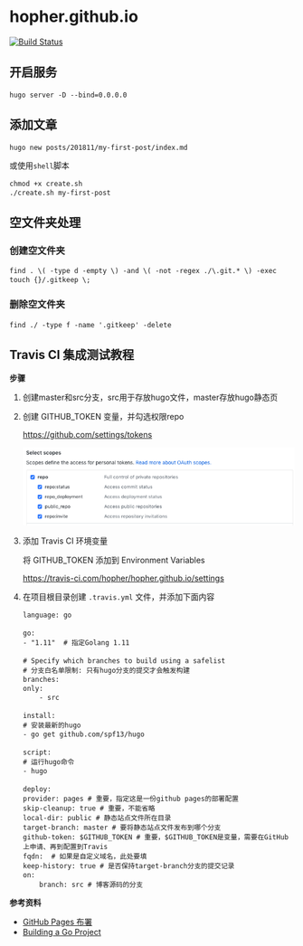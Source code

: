 # hopher.github.io

[![Build Status](https://travis-ci.com/hopher/hopher.github.io.svg?branch=src)](https://travis-ci.com/hopher/hopher.github.io)

## 开启服务

```
hugo server -D --bind=0.0.0.0
```

## 添加文章

```
hugo new posts/201811/my-first-post/index.md
```

或使用`shell`脚本

```
chmod +x create.sh
./create.sh my-first-post
```

## 空文件夹处理

### 创建空文件夹

```
find . \( -type d -empty \) -and \( -not -regex ./\.git.* \) -exec touch {}/.gitkeep \;
```

### 删除空文件夹

```
find ./ -type f -name '.gitkeep' -delete
```

## Travis CI 集成测试教程

**步骤** 

1. 创建master和src分支，src用于存放hugo文件，master存放hugo静态页

2. 创建 GITHUB_TOKEN 变量，并勾选权限repo

    https://github.com/settings/tokens

    ![github_token.png](github_token.png)

3. 添加 Travis CI 环境变量

    将 GITHUB_TOKEN 添加到 Environment Variables

    https://travis-ci.com/hopher/hopher.github.io/settings

4. 在项目根目录创建 `.travis.yml` 文件，并添加下面内容


    ```
    language: go

    go:
    - "1.11"  # 指定Golang 1.11

    # Specify which branches to build using a safelist
    # 分支白名单限制: 只有hugo分支的提交才会触发构建
    branches:
    only:
        - src 

    install:
    # 安装最新的hugo
    - go get github.com/spf13/hugo 

    script:
    # 运行hugo命令
    - hugo

    deploy:
    provider: pages # 重要，指定这是一份github pages的部署配置
    skip-cleanup: true # 重要，不能省略
    local-dir: public # 静态站点文件所在目录
    target-branch: master # 要将静态站点文件发布到哪个分支
    github-token: $GITHUB_TOKEN # 重要，$GITHUB_TOKEN是变量，需要在GitHub上申请、再到配置到Travis
    fqdn:  # 如果是自定义域名，此处要填
    keep-history: true # 是否保持target-branch分支的提交记录
    on:
        branch: src # 博客源码的分支
    ```

**参考资料**
- [GitHub Pages 布署](https://docs.travis-ci.com/user/deployment/pages/)
- [Building a Go Project](https://docs.travis-ci.com/user/languages/go/)    